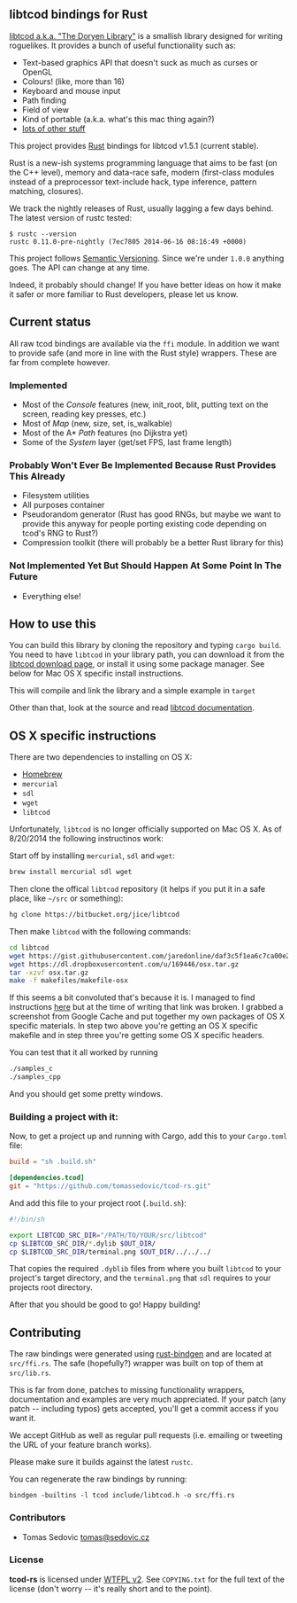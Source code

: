 libtcod bindings for Rust
-------------------------

[libtcod a.k.a. "The Doryen Library"](http://doryen.eptalys.net/libtcod/) is a
smallish library designed for writing roguelikes. It provides a bunch of useful
functionality such as:

* Text-based graphics API that doesn't suck as much as curses or OpenGL
* Colours! (like, more than 16)
* Keyboard and mouse input
* Path finding
* Field of view
* Kind of portable (a.k.a. what's this mac thing again?)
* [lots of other stuff](http://doryen.eptalys.net/libtcod/features/)


This project provides [Rust](http://www.rust-lang.org/) bindings for libtcod
v1.5.1 (current stable).

Rust is a new-ish systems programming language that aims to be fast (on the C++
level), memory and data-race safe, modern (first-class modules instead of a
preprocessor text-include hack, type inference, pattern matching, closures).

We track the nightly releases of Rust, usually lagging a few days behind. The
latest version of rustc tested:

    $ rustc --version
    rustc 0.11.0-pre-nightly (7ec7805 2014-06-16 08:16:49 +0000)

This project follows [Semantic Versioning](http://semver.org/). Since we're
under `1.0.0` anything goes. The API can change at any time.

Indeed, it probably should change! If you have better ideas on how it make it
safer or more familiar to Rust developers, please let us know.


Current status
--------------

All raw tcod bindings are available via the `ffi` module. In addition we want to
provide safe (and more in line with the Rust style) wrappers. These are far from
complete however.

### Implemented

* Most of the _Console_ features (new, init_root, blit, putting text on the
  screen, reading key presses, etc.)
* Most of _Map_ (new, size, set, is_walkable)
* Most of the A* _Path_ features (no Dijkstra yet)
* Some of the _System_ layer (get/set FPS, last frame length)

### Probably Won't Ever Be Implemented Because Rust Provides This Already
* Filesystem utilities
* All purposes container
* Pseudorandom generator (Rust has good RNGs, but maybe we want to provide this
  anyway for people porting existing code depending on tcod's RNG to Rust?)
* Compression toolkit (there will probably be a better Rust library for this)

### Not Implemented Yet But Should Happen At Some Point In The Future
* Everything else!


How to use this
---------------

You can build this library by cloning the repository and typing `cargo build`. You need to have `libtcod` in your library path, you can
download it from the [libtcod download page](http://doryen.eptalys.net/libtcod/download/), or install it using some package manager. See below for Mac OS X specific install instructions.

This will compile and link the library and a simple example in `target`

Other than that, look at the source and read
[libtcod documentation](http://doryen.eptalys.net/data/libtcod/doc/1.5.1/index2.html?c=true&cpp=true&cs=true&py=true&lua=true).

## OS X specific instructions

There are two dependencies to installing on OS X:
 * [Homebrew](http://brew.sh/)
 * `mercurial`
 * `sdl`
 * `wget`
 * `libtcod`

Unfortunately, `libtcod` is no longer officially supported on Mac OS X. As of 8/20/2014 the following instructinos work:

Start off by installing `mercurial`, `sdl` and `wget`:

```sh
brew install mercurial sdl wget
```

Then clone the offical `libtcod` repository (it helps if you put it in a safe place, like `~/src` or something):

```sh
hg clone https://bitbucket.org/jice/libtcod
```

Then make `libtcod` with the following commands:

 ```sh
cd libtcod
wget https://gist.githubusercontent.com/jaredonline/daf3c5f1ea6c7ca00e29/raw/ae91b3e47bf0de5b772eff882e477d8144cfbaf8/makefile-osx > makefiles/makefile-osx
wget https://dl.dropboxusercontent.com/u/169446/osx.tar.gz
tar -xzvf osx.tar.gz
make -f makefiles/makefile-osx
```

If this seems a bit convoluted that's because it is. I managed to find instructions [here](http://zackhovatter.com/gamedev/2013/11/26/building-libtcod-on-os-x-mavericks.html) but at the time of writing that link was broken. I grabbed a screenshot from Google Cache and put together my own packages of OS X specific materials. In step two above you're getting an OS X specific makefile and in step three you're getting some OS X specific headers.

You can test that it all worked by running

```sh
./samples_c
./samples_cpp
```

And you should get some pretty windows.

### Building a project with it:

Now, to get a project up and running with Cargo, add this to your `Cargo.toml` file:

```toml
build = "sh .build.sh"

[dependencies.tcod]
git = "https://github.com/tomassedovic/tcod-rs.git"
```

And add this file to your project root (`.build.sh`):

```sh
#!/bin/sh

export LIBTCOD_SRC_DIR="/PATH/TO/YOUR/src/libtcod"
cp $LIBTCOD_SRC_DIR/*.dylib $OUT_DIR/
cp $LIBTCOD_SRC_DIR/terminal.png $OUT_DIR/../../../
```

That copies the required `.dyblib` files from where you built `libtcod` to your project's target directory, and the `terminal.png` that `sdl` requires to your projects root directory.

After that you should be good to go! Happy building!

Contributing
------------

The raw bindings were generated using
[rust-bindgen](https://github.com/crabtw/rust-bindgen) and are located at
`src/ffi.rs`. The safe (hopefully?) wrapper was built on top of them at
`src/lib.rs`.

This is far from done, patches to missing functionality wrappers, documentation
and examples are very much appreciated. If your patch (any patch -- including
typos) gets accepted, you'll get a commit access if you want it.

We accept GitHub as well as regular pull requests (i.e. emailing or tweeting the
URL of your feature branch works).

Please make sure it builds against the latest `rustc`.

You can regenerate the raw bindings by running:

    bindgen -builtins -l tcod include/libtcod.h -o src/ffi.rs


### Contributors

* Tomas Sedovic <tomas@sedovic.cz>


### License

**tcod-rs** is licensed under [WTFPL v2](http://www.wtfpl.net/txt/copying/). See
`COPYING.txt` for the full text of the license (don't worry -- it's really
short and to the point).

